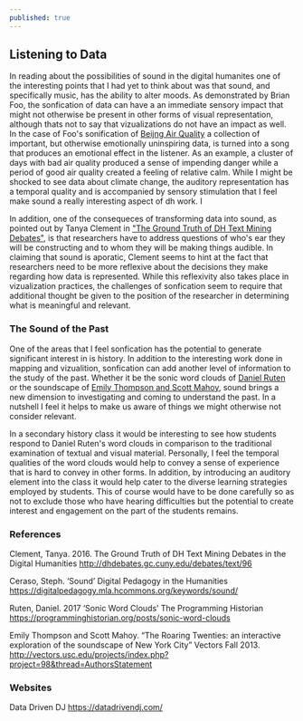 ```yaml
---
published: true
---
```

## Listening to Data

In reading about the possibilities of sound in the digital humanites one of the interesting points that I had yet to think about was that sound, and specifically music, has the ability to alter moods. As demonstrated by Brian Foo, the sonfication of data can have a an immediate sensory impact that might not otherwise be present in other forms of visual representation, although thats not to say that vizualizations do not have an impact as well. In the case of Foo's sonification of [Beijng Air Quality](https://datadrivendj.com/) a collection of important, but otherwise emotionally uninspiring data, is turned into a song that produces an emotional effect in the listener. As an example, a cluster of days with bad air quality produced a sense of impending danger while a period of good air quality created a feeling of relative calm. While I might be shocked to see data about climate change, the auditory representation has a temporal quality and is accompanied by sensory stimulation that I feel make sound a really interesting aspect of dh work. I

In addition, one of the consequeces of transforming data into sound, as pointed out by Tanya Clement in ["The Ground Truth of DH Text Mining Debates"](http://dhdebates.gc.cuny.edu/debates/text/96), is that researchers have to address questions of who's ear they will be constructing and to whom they will be making things audible. In claiming that sound is aporatic, Clement seems to hint at the fact that researchers need to be more reflexive about the decisions they make regarding how data is represented. While this reflexivity also takes place in vizualization practices, the challenges of sonfication seem to require that additional thought be given to the position of the researcher in determining what is meaningful and relevant. 

### The Sound of the Past

One of the areas that I feel sonfication has the potential to generate significant interest in is history. In addition to the interesting work done in mapping and vizualition, sonfication can add another level of information to the study of the past. Whether it be the sonic word clouds of [Daniel Ruten](https://programminghistorian.org/posts/sonic-word-clouds) or the soundscape of [Emily Thompson and Scott Mahoy](http://vectors.usc.edu/projects/index.php?project=98&thread=AuthorsStatement), sound brings a new dimension to investigating and coming to understand the past. In a nutshell I feel it helps to make us aware of things we might otherwise not consider relevant. 

In a secondary history class it would be interesting to see how students respond to Daniel Ruten's word clouds in comparison to the traditional examination of textual and visual material. Personally, I feel the temporal qualities of the word clouds would help to convey a sense of experience that is hard to convey in other forms. In addition, by introducing an auditory element into the class it would help cater to the diverse learning strategies employed by students. This of course would have to be done carefully so as not to exclude those who have hearing difficulties but the potential to create interest and engagement on the part of the students remains. 


### References

Clement, Tanya. 2016. The Ground Truth of DH Text Mining Debates in the Digital Humanities http://dhdebates.gc.cuny.edu/debates/text/96

Ceraso, Steph. ‘Sound’ Digital Pedagogy in the Humanities https://digitalpedagogy.mla.hcommons.org/keywords/sound/

Ruten, Daniel. 2017 ‘Sonic Word Clouds’ The Programming Historian https://programminghistorian.org/posts/sonic-word-clouds

Emily Thompson and Scott Mahoy. “The Roaring Twenties: an interactive exploration of the soundscape of New York City” Vectors Fall 2013. http://vectors.usc.edu/projects/index.php?project=98&thread=AuthorsStatement

### Websites

Data Driven DJ https://datadrivendj.com/
